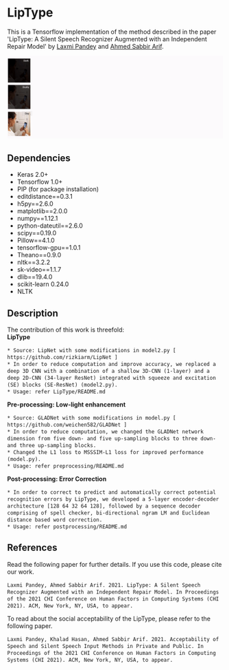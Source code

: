 # LipType

This is a Tensorflow implementation of the method described in the paper 'LipType: A Silent Speech Recognizer Augmented with an Independent Repair Model' by [Laxmi Pandey](https://lpandey21.github.io/) and [Ahmed Sabbir Arif](https://www.asarif.com/).

![Repaired LipType](repaired_liptype.gif)


## Dependencies
* Keras 2.0+
* Tensorflow 1.0+
* PIP (for package installation)
* editdistance==0.3.1
* h5py==2.6.0
* matplotlib==2.0.0
* numpy==1.12.1
* python-dateutil==2.6.0
* scipy==0.19.0
* Pillow==4.1.0
* tensorflow-gpu==1.0.1
* Theano==0.9.0
* nltk==3.2.2
* sk-video==1.1.7
* dlib==19.4.0
* scikit-learn 0.24.0
* NLTK

## Description
The contribution of this work is threefold: <br/> 
**LipType**
```
* Source: LipNet with some modifications in model2.py [ https://github.com/rizkiarm/LipNet ]
* In order to reduce computation and improve accuracy, we replaced a deep 3D CNN with a combination of a shallow 3D-CNN (1-layer) and a deep 2D-CNN (34-layer ResNet) integrated with squeeze and excitation (SE) blocks (SE-ResNet) (model2.py).
* Usage: refer LipType/README.md
```
**Pre-processing: Low-light enhancement**
```
* Source: GLADNet with some modifications in model.py [ https://github.com/weichen582/GLADNet ]
* In order to reduce computation, we changed the GLADNet network dimension from five down- and five up-sampling blocks to three down- and three up-sampling blocks.
* Changed the L1 loss to MSSSIM-L1 loss for improved performance (model.py).
* Usage: refer preprocessing/README.md
```
**Post-processing: Error Correction**
```
* In order to correct to predict and automatically correct potential recognition errors by LipType, we developed a 5-layer encoder-decoder architecture [128 64 32 64 128], followed by a sequence decoder comprising of spell checker, bi-directional ngram LM and Euclidean distance based word correction.
* Usage: refer postprocessing/README.md
```


## References
Read the following paper for further details. If you use this code, please cite our work.
```
Laxmi Pandey, Ahmed Sabbir Arif. 2021. LipType: A Silent Speech Recognizer Augmented with an Independent Repair Model. In Proceedings of the 2021 CHI Conference on Human Factors in Computing Systems (CHI 2021). ACM, New York, NY, USA, to appear.
```
To read about the social acceptability of the LipType, please refer to the following paper.
```
Laxmi Pandey, Khalad Hasan, Ahmed Sabbir Arif. 2021. Acceptability of Speech and Silent Speech Input Methods in Private and Public. In Proceedings of the 2021 CHI Conference on Human Factors in Computing Systems (CHI 2021). ACM, New York, NY, USA, to appear.
```
